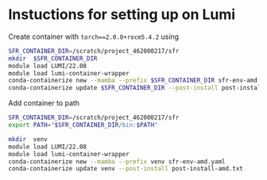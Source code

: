 # Instuctions for setting up on Lumi

Create container with `torch==2.0.0+rocm5.4.2` using
```sh
SFR_CONTAINER_DIR=/scratch/project_462000217/sfr
mkdir  $SFR_CONTAINER_DIR
module load LUMI/22.08
module load lumi-container-wrapper
conda-containerize new --mamba --prefix $SFR_CONTAINER_DIR sfr-env-amd.yaml
conda-containerize update $SFR_CONTAINER_DIR --post-install post-install-amd.txt
```
Add container to path
```sh
SFR_CONTAINER_DIR=/scratch/project_462000217/sfr
export PATH="$SFR_CONTAINER_DIR/bin:$PATH"
```


``` sh 
mkdir  venv
module load LUMI/22.08
module load lumi-container-wrapper
conda-containerize new --mamba --prefix venv sfr-env-amd.yaml
conda-containerize update venv --post-install post-install-amd.txt
```
